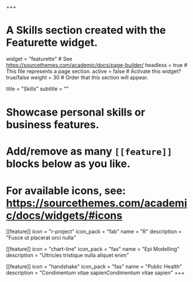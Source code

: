 +++
# A Skills section created with the Featurette widget.
widget = "featurette"  # See https://sourcethemes.com/academic/docs/page-builder/
headless = true  # This file represents a page section.
active = false  # Activate this widget? true/false
weight = 30  # Order that this section will appear.

title = "Skills"
subtitle = ""

# Showcase personal skills or business features.
# 
# Add/remove as many `[[feature]]` blocks below as you like.
# 
# For available icons, see: https://sourcethemes.com/academic/docs/widgets/#icons

[[feature]]
  icon = "r-project"
  icon_pack = "fab"
  name = "R"
  description = "Fusce ut placerat orci nulla"
  
[[feature]]
  icon = "chart-line"
  icon_pack = "fas"
  name = "Epi Modelling"
  description = "Ultricies tristique nulla aliquet enim"  
  
[[feature]]
  icon = "handshake"
  icon_pack = "fas"
  name = "Public Health"
  description = "Condimentum vitae sapienCondimentum vitae sapien"
+++
